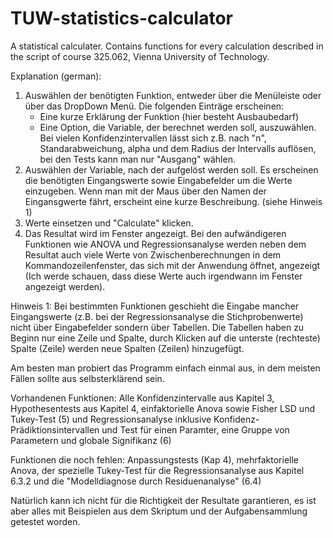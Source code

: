 # TUW-statistics-calculator
A statistical calculater. Contains functions for every calculation described in the script of course 325.062, Vienna University of Technology.

Explanation (german):
1) Auswählen der benötigten Funktion, entweder über die Menüleiste oder über das DropDown Menü. Die folgenden Einträge erscheinen:
   - Eine kurze Erklärung der Funktion (hier besteht Ausbaubedarf)
   - Eine Option, die Variable, der berechnet werden soll, auszuwählen. Bei vielen Konfidenzintervallen lässt sich z.B. nach "n", Standarabweichung, alpha und dem Radius der Intervalls auflösen, bei den Tests kann man nur "Ausgang" wählen.
2) Auswählen der Variable, nach der aufgelöst werden soll. Es erscheinen die benötigten Eingangswerte sowie Eingabefelder um die Werte einzugeben. Wenn man mit der Maus über den Namen der Eingansgwerte fährt, erscheint eine kurze Beschreibung. (siehe Hinweis 1)
3) Werte einsetzen und "Calculate" klicken.
4) Das Resultat wird im Fenster angezeigt. Bei den aufwändigeren Funktionen wie ANOVA und Regressionsanalyse werden neben dem Resultat auch viele Werte von Zwischenberechnungen in dem Kommandozeilenfenster, das sich mit der Anwendung öffnet, angezeigt (Ich werde schauen, dass diese Werte auch irgendwann im Fenster angezeigt werden).

Hinweis 1: Bei bestimmten Funktionen geschieht die Eingabe mancher Eingangswerte (z.B. bei der Regressionsanalyse die Stichprobenwerte) nicht über Eingabefelder sondern über Tabellen. Die Tabellen haben zu Beginn nur eine Zeile und Spalte, durch Klicken auf die unterste (rechteste) Spalte (Zeile) werden neue Spalten (Zeilen) hinzugefügt.

Am besten man probiert das Programm einfach einmal aus, in dem meisten Fällen sollte aus selbsterklärend sein.

Vorhandenen Funktionen: Alle Konfidenzintervalle aus Kapitel 3, Hypothesentests aus Kapitel 4, einfaktorielle Anova sowie Fisher LSD und Tukey-Test (5) und Regressionsanalyse inklusive Konfidenz- Prädiktionsintervallen und Test für einen Paramter, eine Gruppe von Parametern und globale Signifikanz (6)

Funktionen die noch fehlen: Anpassungstests (Kap 4), mehrfaktorielle Anova, der spezielle Tukey-Test für die Regressionsanalyse aus Kapitel 6.3.2 und die "Modelldiagnose durch Residuenanalyse" (6.4)

Natürlich kann ich nicht für die Richtigkeit der Resultate garantieren, es ist aber alles mit Beispielen aus dem Skriptum und der Aufgabensammlung getestet worden.
